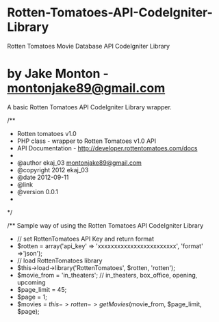 Rotten-Tomatoes-API-CodeIgniter-Library
=======================================
Rotten Tomatoes Movie Database API CodeIgniter Library

by Jake Monton - <montonjake89@gmail.com>
======================================
A basic Rotten Tomatoes API CodeIgniter Library wrapper.

/**
 * Rotten tomatoes v1.0 
 * PHP class - wrapper to Rotten Tomatoes v1.0 API
 * API Documentation - http://developer.rottentomatoes.com/docs
 * 
 * @author ekaj_03 <montonjake89@gmail.com>
 * @copyright 2012 ekaj_03
 * @date 2012-09-11
 * @link
 * @version 0.0.1
 * 
 */

/** Sample way of using the Rotten Tomatoes API CodeIgniter Library
 * // set RottenTomatoes API Key and return format
 * $rotten = array('api_key' => 'xxxxxxxxxxxxxxxxxxxxxxxx', 'format' =>'json');
 * // load RottenTomatoes library
 * $this->load->library('RottenTomatoes', $rotten, 'rotten');
 * $movie_from = 'in_theaters';  // in_theaters, box_office, opening, upcoming 
 * $page_limit = 45;
 * $page = 1;
 * $movies = $this->rotten->getMovies($movie_from, $page_limit, $page);  

